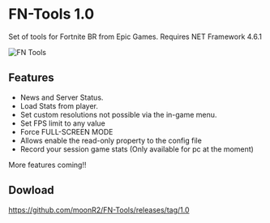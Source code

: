 # FN-Tools 1.0
Set of tools for Fortnite BR from Epic Games. Requires NET Framework 4.6.1

![FN Tools](https://i.imgur.com/1ZZFWy2.png)

## Features
* News and Server Status. 
* Load Stats from player.
* Set custom resolutions not possible via the in-game menu.
* Set FPS limit to any value
* Force FULL-SCREEN MODE
* Allows enable the read-only property to the config file
* Record your session game stats (Only available for pc at the moment)

More features coming!!

## Dowload
https://github.com/moonR2/FN-Tools/releases/tag/1.0
